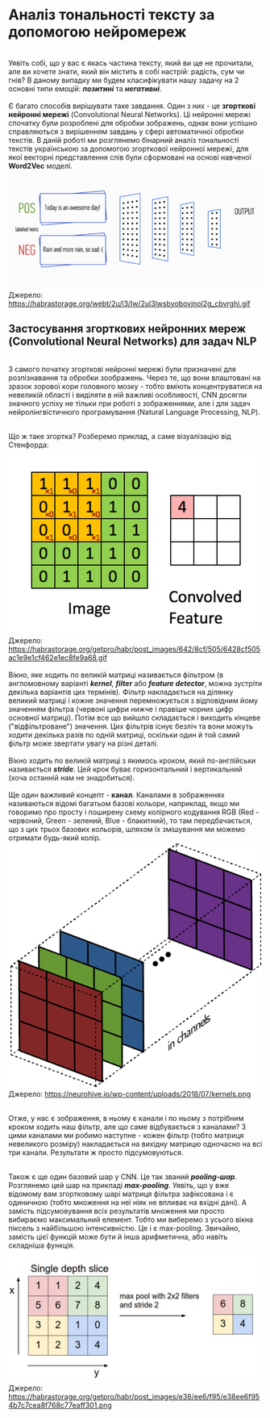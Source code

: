 # Аналіз тональності тексту за допомогою нейромереж

<br>Уявіть собі, що у вас є якась частина тексту, який ви ще не прочитали, але ви хочете знати, який він містить в собі настрій: радість, сум чи гнів?
В даному випадку ми будем класифікувати нашу задачу на 2 основні типи емоцій: ***позитині*** та ***негативні***.</br>
<br>Є багато способів вирішувати таке завдання. Один з них - це **згорткові нейронні мережі** (Convolutional Neural Networks). 
Ці нейронні мережі спочатку були розроблені для обробки зображень, однак вони успішно справляються з вирішенням завдань у сфері автоматичної обробки текстів. 
В даній роботі ми розглянемо бінарний аналіз тональності текстів українською за допомогою згорткової нейронної мережі,
для якої векторні представлення слів були сформовані на основі навченої **Word2Vec** моделі.</br>
![Sentiment_analysis_main](https://github.com/t1pUr/software_engineering_template/blob/master/src/images/Sentiment%20analysis%20main.gif)
<br>Джерело: https://habrastorage.org/webt/2u/l3/lw/2ul3lwsbyobovjnol2g_cbvrghi.gif</br>
<h2>
Застосування згорткових нейронних мереж (Convolutional Neural Networks) для задач NLP
</h2>
<br>
З самого початку згорткові нейронні мережі були призначені для розпізнавання та обробки зоображень. Через те, що вони влаштовані на зразок зорової кори головного мозку - тобто вміють концентруватися на невеликій області і виділяти в ній важливі особливості, CNN досягли значного успіху не тільки при роботі з зображеннями, але і для задач нейролінгвістичного програмування (Natural Language Processing, NLP).
</br>

<br>Що ж таке згортка? Розберемо приклад, а саме візуалізацію від Стенфорда:</br>
![Sentiment_analysis_main](https://github.com/t1pUr/software_engineering_template/blob/master/src/images/CNN_example.gif)
<br>Джерело: https://habrastorage.org/getpro/habr/post_images/642/8cf/505/6428cf505ac1e9e1cf462e1ec8fe9a68.gif</br>
<br>Вікно, яке ходить по великій матриці називається фільтром (в англомовному варіанті ***kernel***, ***filter*** або ***feature detector***, можна зустріти декілька варіантів цих термінів). Фільтр накладається на ділянку великий матриці і кожне значення перемножується з відповідним йому значенням фільтра (червоні цифри нижче і правіше чорних цифр основної матриці). Потім все що вийшло складається і виходить кінцеве ("відфільтроване") значення. Цих фільтрів існує безліч та вони можуть ходити декілька разів по одній матриці, оскільки один й той самий фільтр може звертати увагу на різні деталі.</br>
<br>Вікно ходить по великій матриці з якимось кроком, який по-англійськи називається ***stride***. Цей крок буває горизонтальний і вертикальний (хоча останній нам не знадобиться).</br>
<br>Ще один важливий концепт - **канал**. Каналами в зображеннях називаються відомі багатьом базові кольори, наприклад, якщо ми говоримо про просту і поширену схему колірного кодування RGB (Red - червоний, Green - зелений, Blue - блакитний), то там передбачається, що з цих трьох базових кольорів, шляхом їх змішування ми можемо отримати будь-який колір.</br>
![Sentiment_analysis_main](https://github.com/t1pUr/software_engineering_template/blob/master/src/images/channels.png)
<br>Джерело: https://neurohive.io/wp-content/uploads/2018/07/kernels.png</br>

<br>Отже, у нас є зображення, в ньому є канали і по ньому з потрібним кроком ходить наш фільтр, але що саме відбувається з каналами? З цими каналами ми робимо наступне - кожен фільтр (тобто матриця невеликого розміру) накладається на вихідну матрицю одночасно на всі три канали. Результати ж просто підсумовуються.</br>

<br>Також є ще один базовий шар у CNN. Це так званий ***pooling-шар***. Розглянемо цей шар на прикладі ***max-pooling***. Уявіть, що у вже відомому вам згортковому шарі матриця фільтра зафіксована і є одиничною (тобто множення на неї ніяк не впливає на вхідні дані). А замість підсумовування всіх результатів множення ми просто вибираємо максимальний елемент. Тобто ми виберемо з усього вікна піксель з найбільшою інтенсивністю. Це і є max-pooling. Звичайно, замість цієї функцій може бути й інша арифметична, або навіть складніша функція.</br>
![Sentiment_analysis_main](https://github.com/t1pUr/software_engineering_template/blob/master/src/images/max_pooling.png)
<br>Джерело: https://habrastorage.org/getpro/habr/post_images/e38/ee6/f95/e38ee6f954b7c7cea8f768c77eaff301.png</br>
